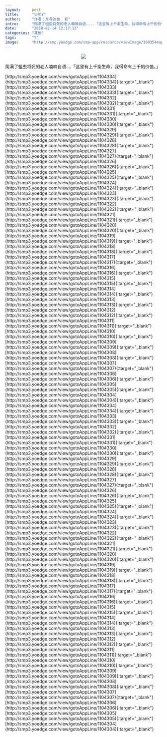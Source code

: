 ```yaml
---
layout:     post
title:      "少年Y"
author:     "作者：东寺达也  初"
intro:      "爬满了蛆虫将死的老人喃喃自语....「这里有上千条生命，我得命有上千的价值。」"
date:       "2018-02-14 12:17:13"
categories: "其他"
tags:       "Y"
image:      "http://smp.yoedge.com/smp-app/resource/viewImage/1003544appline.png"
---
```

<div style="text-align: center">
<p><img src="http://smp.yoedge.com/smp-app/resource/viewImage/1003544appline.png"/></p>
</div>
<p class="post-meta">
<span>爬满了蛆虫将死的老人喃喃自语....「这里有上千条生命，我得命有上千的价值。」</span>
</p>
[http://smp3.yoedge.com/view/gotoAppLine/1104334](http://smp3.yoedge.com/view/gotoAppLine/1104334){:target="_blank"}
[http://smp3.yoedge.com/view/gotoAppLine/1104333](http://smp3.yoedge.com/view/gotoAppLine/1104333){:target="_blank"}
[http://smp3.yoedge.com/view/gotoAppLine/1104332](http://smp3.yoedge.com/view/gotoAppLine/1104332){:target="_blank"}
[http://smp3.yoedge.com/view/gotoAppLine/1104331](http://smp3.yoedge.com/view/gotoAppLine/1104331){:target="_blank"}
[http://smp3.yoedge.com/view/gotoAppLine/1104330](http://smp3.yoedge.com/view/gotoAppLine/1104330){:target="_blank"}
[http://smp3.yoedge.com/view/gotoAppLine/1104329](http://smp3.yoedge.com/view/gotoAppLine/1104329){:target="_blank"}
[http://smp3.yoedge.com/view/gotoAppLine/1104328](http://smp3.yoedge.com/view/gotoAppLine/1104328){:target="_blank"}
[http://smp3.yoedge.com/view/gotoAppLine/1104327](http://smp3.yoedge.com/view/gotoAppLine/1104327){:target="_blank"}
[http://smp3.yoedge.com/view/gotoAppLine/1104326](http://smp3.yoedge.com/view/gotoAppLine/1104326){:target="_blank"}
[http://smp3.yoedge.com/view/gotoAppLine/1104325](http://smp3.yoedge.com/view/gotoAppLine/1104325){:target="_blank"}
[http://smp3.yoedge.com/view/gotoAppLine/1104324](http://smp3.yoedge.com/view/gotoAppLine/1104324){:target="_blank"}
[http://smp3.yoedge.com/view/gotoAppLine/1104323](http://smp3.yoedge.com/view/gotoAppLine/1104323){:target="_blank"}
[http://smp3.yoedge.com/view/gotoAppLine/1104322](http://smp3.yoedge.com/view/gotoAppLine/1104322){:target="_blank"}
[http://smp3.yoedge.com/view/gotoAppLine/1104321](http://smp3.yoedge.com/view/gotoAppLine/1104321){:target="_blank"}
[http://smp3.yoedge.com/view/gotoAppLine/1104320](http://smp3.yoedge.com/view/gotoAppLine/1104320){:target="_blank"}
[http://smp3.yoedge.com/view/gotoAppLine/1104319](http://smp3.yoedge.com/view/gotoAppLine/1104319){:target="_blank"}
[http://smp3.yoedge.com/view/gotoAppLine/1104318](http://smp3.yoedge.com/view/gotoAppLine/1104318){:target="_blank"}
[http://smp3.yoedge.com/view/gotoAppLine/1104317](http://smp3.yoedge.com/view/gotoAppLine/1104317){:target="_blank"}
[http://smp3.yoedge.com/view/gotoAppLine/1104316](http://smp3.yoedge.com/view/gotoAppLine/1104316){:target="_blank"}
[http://smp3.yoedge.com/view/gotoAppLine/1104315](http://smp3.yoedge.com/view/gotoAppLine/1104315){:target="_blank"}
[http://smp3.yoedge.com/view/gotoAppLine/1104314](http://smp3.yoedge.com/view/gotoAppLine/1104314){:target="_blank"}
[http://smp3.yoedge.com/view/gotoAppLine/1104313](http://smp3.yoedge.com/view/gotoAppLine/1104313){:target="_blank"}
[http://smp3.yoedge.com/view/gotoAppLine/1104312](http://smp3.yoedge.com/view/gotoAppLine/1104312){:target="_blank"}
[http://smp3.yoedge.com/view/gotoAppLine/1104311](http://smp3.yoedge.com/view/gotoAppLine/1104311){:target="_blank"}
[http://smp3.yoedge.com/view/gotoAppLine/1104310](http://smp3.yoedge.com/view/gotoAppLine/1104310){:target="_blank"}
[http://smp3.yoedge.com/view/gotoAppLine/1104309](http://smp3.yoedge.com/view/gotoAppLine/1104309){:target="_blank"}
[http://smp3.yoedge.com/view/gotoAppLine/1104308](http://smp3.yoedge.com/view/gotoAppLine/1104308){:target="_blank"}
[http://smp3.yoedge.com/view/gotoAppLine/1104307](http://smp3.yoedge.com/view/gotoAppLine/1104307){:target="_blank"}
[http://smp3.yoedge.com/view/gotoAppLine/1104306](http://smp3.yoedge.com/view/gotoAppLine/1104306){:target="_blank"}
[http://smp3.yoedge.com/view/gotoAppLine/1104305](http://smp3.yoedge.com/view/gotoAppLine/1104305){:target="_blank"}
[http://smp3.yoedge.com/view/gotoAppLine/1104304](http://smp3.yoedge.com/view/gotoAppLine/1104304){:target="_blank"}
[http://smp3.yoedge.com/view/gotoAppLine/1104334](http://smp3.yoedge.com/view/gotoAppLine/1104334){:target="_blank"}
[http://smp3.yoedge.com/view/gotoAppLine/1104333](http://smp3.yoedge.com/view/gotoAppLine/1104333){:target="_blank"}
[http://smp3.yoedge.com/view/gotoAppLine/1104332](http://smp3.yoedge.com/view/gotoAppLine/1104332){:target="_blank"}
[http://smp3.yoedge.com/view/gotoAppLine/1104331](http://smp3.yoedge.com/view/gotoAppLine/1104331){:target="_blank"}
[http://smp3.yoedge.com/view/gotoAppLine/1104330](http://smp3.yoedge.com/view/gotoAppLine/1104330){:target="_blank"}
[http://smp3.yoedge.com/view/gotoAppLine/1104329](http://smp3.yoedge.com/view/gotoAppLine/1104329){:target="_blank"}
[http://smp3.yoedge.com/view/gotoAppLine/1104328](http://smp3.yoedge.com/view/gotoAppLine/1104328){:target="_blank"}
[http://smp3.yoedge.com/view/gotoAppLine/1104327](http://smp3.yoedge.com/view/gotoAppLine/1104327){:target="_blank"}
[http://smp3.yoedge.com/view/gotoAppLine/1104326](http://smp3.yoedge.com/view/gotoAppLine/1104326){:target="_blank"}
[http://smp3.yoedge.com/view/gotoAppLine/1104325](http://smp3.yoedge.com/view/gotoAppLine/1104325){:target="_blank"}
[http://smp3.yoedge.com/view/gotoAppLine/1104324](http://smp3.yoedge.com/view/gotoAppLine/1104324){:target="_blank"}
[http://smp3.yoedge.com/view/gotoAppLine/1104323](http://smp3.yoedge.com/view/gotoAppLine/1104323){:target="_blank"}
[http://smp3.yoedge.com/view/gotoAppLine/1104322](http://smp3.yoedge.com/view/gotoAppLine/1104322){:target="_blank"}
[http://smp3.yoedge.com/view/gotoAppLine/1104321](http://smp3.yoedge.com/view/gotoAppLine/1104321){:target="_blank"}
[http://smp3.yoedge.com/view/gotoAppLine/1104320](http://smp3.yoedge.com/view/gotoAppLine/1104320){:target="_blank"}
[http://smp3.yoedge.com/view/gotoAppLine/1104319](http://smp3.yoedge.com/view/gotoAppLine/1104319){:target="_blank"}
[http://smp3.yoedge.com/view/gotoAppLine/1104318](http://smp3.yoedge.com/view/gotoAppLine/1104318){:target="_blank"}
[http://smp3.yoedge.com/view/gotoAppLine/1104317](http://smp3.yoedge.com/view/gotoAppLine/1104317){:target="_blank"}
[http://smp3.yoedge.com/view/gotoAppLine/1104316](http://smp3.yoedge.com/view/gotoAppLine/1104316){:target="_blank"}
[http://smp3.yoedge.com/view/gotoAppLine/1104315](http://smp3.yoedge.com/view/gotoAppLine/1104315){:target="_blank"}
[http://smp3.yoedge.com/view/gotoAppLine/1104314](http://smp3.yoedge.com/view/gotoAppLine/1104314){:target="_blank"}
[http://smp3.yoedge.com/view/gotoAppLine/1104313](http://smp3.yoedge.com/view/gotoAppLine/1104313){:target="_blank"}
[http://smp3.yoedge.com/view/gotoAppLine/1104312](http://smp3.yoedge.com/view/gotoAppLine/1104312){:target="_blank"}
[http://smp3.yoedge.com/view/gotoAppLine/1104311](http://smp3.yoedge.com/view/gotoAppLine/1104311){:target="_blank"}
[http://smp3.yoedge.com/view/gotoAppLine/1104310](http://smp3.yoedge.com/view/gotoAppLine/1104310){:target="_blank"}
[http://smp3.yoedge.com/view/gotoAppLine/1104309](http://smp3.yoedge.com/view/gotoAppLine/1104309){:target="_blank"}
[http://smp3.yoedge.com/view/gotoAppLine/1104308](http://smp3.yoedge.com/view/gotoAppLine/1104308){:target="_blank"}
[http://smp3.yoedge.com/view/gotoAppLine/1104307](http://smp3.yoedge.com/view/gotoAppLine/1104307){:target="_blank"}
[http://smp3.yoedge.com/view/gotoAppLine/1104306](http://smp3.yoedge.com/view/gotoAppLine/1104306){:target="_blank"}
[http://smp3.yoedge.com/view/gotoAppLine/1104305](http://smp3.yoedge.com/view/gotoAppLine/1104305){:target="_blank"}
[http://smp3.yoedge.com/view/gotoAppLine/1104304](http://smp3.yoedge.com/view/gotoAppLine/1104304){:target="_blank"}


